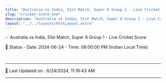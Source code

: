 ```yaml
---
title: "Australia vs India, 51st Match, Super 8 Group 1 - Live Cricket Score"
slug: "cricket-score-one"
description: "Australia vs India, 51st Match, Super 8 Group 1 - Live Cricket Score - Date: 2024-06-24 - Time: 08:00:00 PM (Indian Local Time)."
layout: "../../layouts/PostLayout.astro"
--- 
```


✅ Australia vs India, 51st Match, Super 8 Group 1 - Live Cricket Score

📑 Status - Date: 2024-06-24 - Time: 08:00:00 PM (Indian Local Time)

<br />

***

📝 Last Updated on : 6/24/2024, 11:16:43 AM

***

